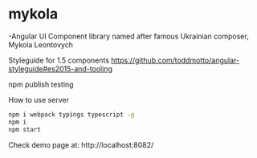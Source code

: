# mykola
 -Angular UI Component library named after famous Ukrainian composer, Mykola Leontovych

Styleguide for 1.5 components
https://github.com/toddmotto/angular-styleguide#es2015-and-tooling

npm publish testing

How to use server 
```sh
npm i webpack typings typescript -g
npm i
npm start
```

Check demo page at:
http://localhost:8082/